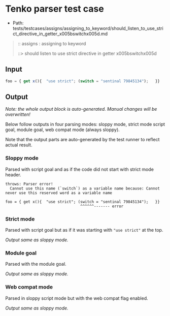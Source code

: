 # Tenko parser test case

- Path: tests/testcases/assigns/assigning_to_keyword/should_listen_to_use_strict_directive_in_getter_x005bswitchx005d.md

> :: assigns : assigning to keyword
>
> ::> should listen to use strict directive in getter x005bswitchx005d

## Input

`````js
foo = { get x(){  "use strict"; (switch = "sentinal 79845134");   }}
`````

## Output

_Note: the whole output block is auto-generated. Manual changes will be overwritten!_

Below follow outputs in four parsing modes: sloppy mode, strict mode script goal, module goal, web compat mode (always sloppy).

Note that the output parts are auto-generated by the test runner to reflect actual result.

### Sloppy mode

Parsed with script goal and as if the code did not start with strict mode header.

`````
throws: Parser error!
  Cannot use this name (`switch`) as a variable name because: Cannot never use this reserved word as a variable name

foo = { get x(){  "use strict"; (switch = "sentinal 79845134");   }}
                                 ^^^^^^------- error
`````

### Strict mode

Parsed with script goal but as if it was starting with `"use strict"` at the top.

_Output same as sloppy mode._

### Module goal

Parsed with the module goal.

_Output same as sloppy mode._

### Web compat mode

Parsed in sloppy script mode but with the web compat flag enabled.

_Output same as sloppy mode._
